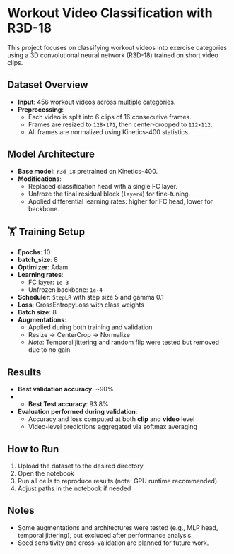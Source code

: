 # Workout Video Classification with R3D-18

This project focuses on classifying workout videos into exercise categories using a 3D convolutional neural network (R3D-18) trained on short video clips.

## Dataset Overview

- **Input**: 456 workout videos across multiple categories.
- **Preprocessing**:
  - Each video is split into 6 clips of 16 consecutive frames.
  - Frames are resized to `128×171`, then center-cropped to `112×112`.
  - All frames are normalized using Kinetics-400 statistics.

## Model Architecture

- **Base model**: `r3d_18` pretrained on Kinetics-400.
- **Modifications**:
  - Replaced classification head with a single FC layer.
  - Unfroze the final residual block (`layer4`) for fine-tuning.
  - Applied differential learning rates: higher for FC head, lower for backbone.

## 🏋️ Training Setup

- **Epochs**: 10
- **batch_size**: 8
- **Optimizer**: Adam  
- **Learning rates**:
  - FC layer: `1e-3`
  - Unfrozen backbone: `1e-4`
- **Scheduler**: `StepLR` with step size 5 and gamma 0.1  
- **Loss**: CrossEntropyLoss with class weights  
- **Batch size**: 8  
- **Augmentations**:
  - Applied during both training and validation
  - Resize → CenterCrop → Normalize
  - *Note*: Temporal jittering and random flip were tested but removed due to no gain

## Results

- **Best validation accuracy**: ~90%
- - **Best Test accuracy**: 93.8%
- **Evaluation performed during validation**:
  - Accuracy and loss computed at both **clip** and **video** level
  - Video-level predictions aggregated via softmax averaging

## How to Run

1. Upload the dataset to the desired directory
2. Open the notebook 
3. Run all cells to reproduce results (note: GPU runtime recommended)
4. Adjust paths in the notebook if needed

## Notes

- Some augmentations and architectures were tested (e.g., MLP head, temporal jittering), but excluded after performance analysis.
- Seed sensitivity and cross-validation are planned for future work.
